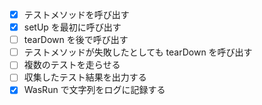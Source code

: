 - [x] テストメソッドを呼び出す
- [x] setUp を最初に呼び出す
- [ ] tearDown を後で呼び出す
- [ ] テストメソッドが失敗したとしても tearDown を呼び出す
- [ ] 複数のテストを走らせる
- [ ] 収集したテスト結果を出力する
- [x] WasRun で文字列をログに記録する
